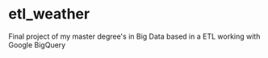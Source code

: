 # etl_weather
Final project of my master degree's in Big Data based in a ETL working with Google BigQuery 
